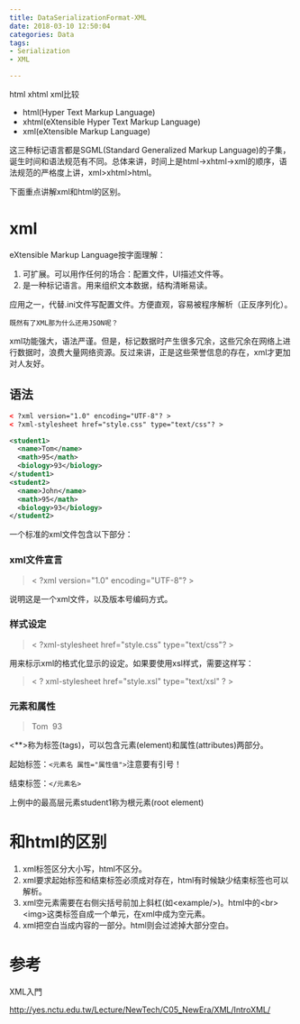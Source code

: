 ```yaml
---
title: DataSerializationFormat-XML
date: 2018-03-10 12:50:04
categories: Data
tags:
- Serialization
- XML

---
```


html xhtml xml比较

- html(Hyper Text Markup Language)
- xhtml(eXtensible Hyper Text Markup Language)
- xml(eXtensible Markup Language)

这三种标记语言都是SGML(Standard Generalized Markup Language)的子集，诞生时间和语法规范有不同。总体来讲，时间上是html->xhtml->xml的顺序，语法规范的严格度上讲，xml>xhtml>html。

下面重点讲解xml和html的区别。

# xml

eXtensible Markup Language按字面理解：

1. 可扩展。可以用作任何的场合：配置文件，UI描述文件等。
2. 是一种标记语言。用来组织文本数据，结构清晰易读。

应用之一，代替.ini文件写配置文件。方便直观，容易被程序解析（正反序列化）。

`既然有了XML那为什么还用JSON呢？`

xml功能强大，语法严谨。但是，标记数据时产生很多冗余，这些冗余在网络上进行数据时，浪费大量网络资源。反过来讲，正是这些荣誉信息的存在，xml才更加对人友好。

## 语法

```xml
< ?xml version="1.0" encoding="UTF-8"? >
< ?xml-stylesheet href="style.css" type="text/css"? >

<student1>
  <name>Tom</name>
  <math>95</math>
  <biology>93</biology>
</student1>
<student2>
  <name>John</name>
  <math>95</math>
  <biology>93</biology>
</student2>
```

一个标准的xml文件包含以下部分：

### xml文件宣言

> < ?xml version="1.0" encoding="UTF-8"? >

说明这是一个xml文件，以及版本号编码方式。

### 样式设定

> < ?xml-stylesheet href="style.css" type="text/css"? >

用来标示xml的格式化显示的设定。如果要使用xsl样式，需要这样写：

> < ? xml-stylesheet href="style.xsl" type="text/xsl" ? >

### 元素和属性

> <student1>
>   <name>Tom</name>
>   <math>95</math>
>   <biology>93</biology>
> </student1>

<**>称为标签(tags)，可以包含元素(element)和属性(attributes)两部分。

起始标签：`<元素名 属性="属性值">`注意要有引号！

结束标签：`</元素名>`

上例中的最高层元素student1称为根元素(root element)

# 和html的区别

1. xml标签区分大小写，html不区分。
2. xml要求起始标签和结束标签必须成对存在，html有时候缺少结束标签也可以解析。
3. xml空元素需要在右侧尖括号前加上斜杠(如\<example/>)。html中的\<br>\<img>这类标签自成一个单元，在xml中成为空元素。
4. xml把空白当成内容的一部分。html则会过滤掉大部分空白。

# 参考

XML入門

http://yes.nctu.edu.tw/Lecture/NewTech/C05_NewEra/XML/IntroXML/

